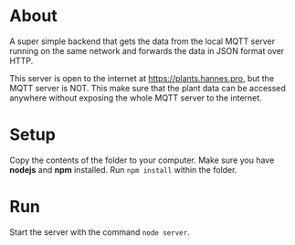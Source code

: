 # About

A super simple backend that gets the data from the local MQTT server running on the same network and forwards the data in JSON format over HTTP. 

This server is open to the internet at https://plants.hannes.pro, but the MQTT server is NOT. This make sure that the plant data can be accessed anywhere without exposing the whole MQTT server to the internet.

# Setup

Copy the contents of the folder to your computer. Make sure you have **nodejs** and **npm** installed. Run `npm install` within the folder.

# Run

Start the server with the command `node server`.
